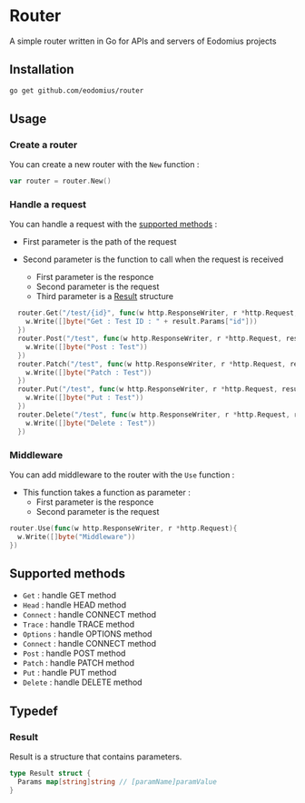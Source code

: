 # Router

A simple router written in Go for APIs and servers of Eodomius projects

## Installation

```bash
go get github.com/eodomius/router
```

## Usage

### Create a router

You can create a new router with the `New` function :

```go
var router = router.New()
```

### Handle a request

You can handle a request with the [supported methods](#supported-methods) :

- First parameter is the path of the request

- Second parameter is the function to call when the request is received
  - First parameter is the responce
  - Second parameter is the request
  - Third parameter is a [Result](#result) structure

```go
  router.Get("/test/{id}", func(w http.ResponseWriter, r *http.Request, result *Result){
    w.Write([]byte("Get : Test ID : " + result.Params["id"]))
  })
  router.Post("/test", func(w http.ResponseWriter, r *http.Request, result *Result){
    w.Write([]byte("Post : Test"))
  })
  router.Patch("/test", func(w http.ResponseWriter, r *http.Request, result *Result){
    w.Write([]byte("Patch : Test"))
  })
  router.Put("/test", func(w http.ResponseWriter, r *http.Request, result *Result){
    w.Write([]byte("Put : Test"))
  })
  router.Delete("/test", func(w http.ResponseWriter, r *http.Request, result *Result){
    w.Write([]byte("Delete : Test"))
  })
```

### Middleware

You can add middleware to the router with the `Use` function :

- This function takes a function as parameter :
  - First parameter is the responce
  - Second parameter is the request

```go
router.Use(func(w http.ResponseWriter, r *http.Request){
  w.Write([]byte("Middleware"))
})
```

## Supported methods

- `Get` : handle GET method
- `Head` : handle HEAD method
- `Connect` : handle CONNECT method
- `Trace` : handle TRACE method
- `Options` : handle OPTIONS method
- `Connect` : handle CONNECT method
- `Post` : handle POST method
- `Patch` : handle PATCH method
- `Put` : handle PUT method
- `Delete` : handle DELETE method

## Typedef

### Result

Result is a structure that contains parameters.

```go
type Result struct {
  Params map[string]string // [paramName]paramValue
}
```
